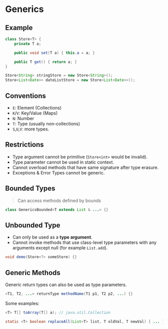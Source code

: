 # Generics

## Example

```java
class Store<T> {
    private T a;

    public void set(T a) { this.a = a; }

    public T get() { return a; }
}

Store<String> stringStore = new Store<String>();
Store<List<Date>> dateListStore = new Store<List<Date>>();
```

## Conventions

* `E`: Element (Collections)
* `K`/`V`: Key/Value (Maps)
* `N`: Number
* `T`: Type (usually non-collections)
* `S`,`U`,`V`: more types.

## Restrictions

* Type argument cannot be primitive (`Store<int>` would be invalid).
* Type parameter cannot be used in static context.
* Cannot overload methods that have same signature after type erasure.
* Exceptions & Error Types cannot be generic.

## Bounded Types

> Can access methods defined by bounds

```java
class GenericsBounded<T extends List & ...> {}
```

## Unbounded Type

* Can only be used as a __type argument__.
* Cannot invoke methods that use class-level type parameters with any arguments except null (for example `List.add`).

```java
void demo(Store<?> someStore) {}
```

## Generic Methods

Generic return types can also be used as type parameters.

```java
<T1, T2, ...> returnType methodName(T1 p1, T2 p2, ...) {}
```

Some examples:

```java
<T> T[] toArray(T[] a); // java.util.Collection

static <T> boolean replaceAll(List<T> list, T oldVal, T newVal) { ... }
```
